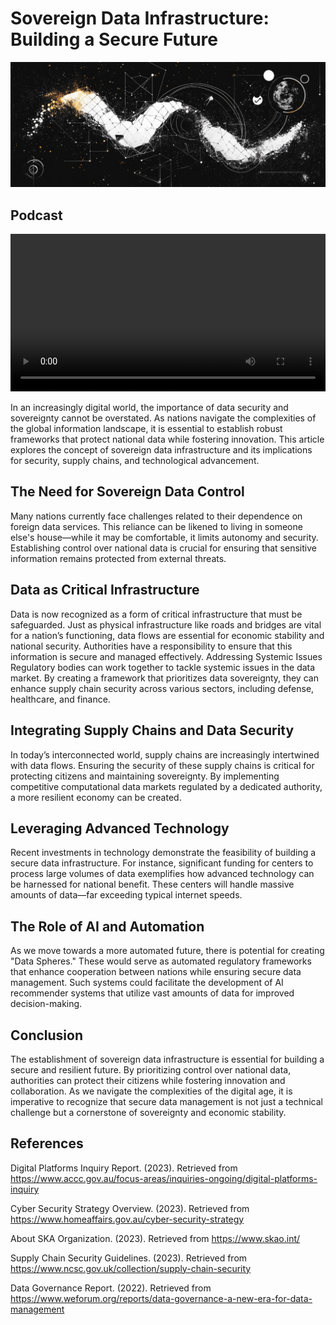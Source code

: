 # Sovereign Data Infrastructure: Building a Secure Future

![A futuristic data center visualization with glowing server racks and network connections, symbolizing sovereign digital infrastructure](background.png)

## Podcast

<video width="100%" controls aria-label="Expert discussion on sovereign data infrastructure and national security">
  <source src="podcast.mp4" type="video/mp4">
  This video explores the importance of sovereign data infrastructure, featuring experts discussing national data security, supply chain protection, and technological independence. Please enable video playback or use a supported browser to watch.
</video>

In an increasingly digital world, the importance of data security and sovereignty cannot be overstated. As nations navigate the complexities of the global information landscape, it is essential to establish robust frameworks that protect national data while fostering innovation. This article explores the concept of sovereign data infrastructure and its implications for security, supply chains, and technological advancement.

## The Need for Sovereign Data Control

Many nations currently face challenges related to their dependence on foreign data services. This reliance can be likened to living in someone else's house—while it may be comfortable, it limits autonomy and security. Establishing control over national data is crucial for ensuring that sensitive information remains protected from external threats.

## Data as Critical Infrastructure

Data is now recognized as a form of critical infrastructure that must be safeguarded. Just as physical infrastructure like roads and bridges are vital for a nation’s functioning, data flows are essential for economic stability and national security. Authorities have a responsibility to ensure that this information is secure and managed effectively.
Addressing Systemic Issues
Regulatory bodies can work together to tackle systemic issues in the data market. By creating a framework that prioritizes data sovereignty, they can enhance supply chain security across various sectors, including defense, healthcare, and finance.

## Integrating Supply Chains and Data Security

In today’s interconnected world, supply chains are increasingly intertwined with data flows. Ensuring the security of these supply chains is critical for protecting citizens and maintaining sovereignty. By implementing competitive computational data markets regulated by a dedicated authority, a more resilient economy can be created.

## Leveraging Advanced Technology

Recent investments in technology demonstrate the feasibility of building a secure data infrastructure. For instance, significant funding for centers to process large volumes of data exemplifies how advanced technology can be harnessed for national benefit. These centers will handle massive amounts of data—far exceeding typical internet speeds.

## The Role of AI and Automation

As we move towards a more automated future, there is potential for creating "Data Spheres." These would serve as automated regulatory frameworks that enhance cooperation between nations while ensuring secure data management. Such systems could facilitate the development of AI recommender systems that utilize vast amounts of data for improved decision-making.

## Conclusion

The establishment of sovereign data infrastructure is essential for building a secure and resilient future. By prioritizing control over national data, authorities can protect their citizens while fostering innovation and collaboration. As we navigate the complexities of the digital age, it is imperative to recognize that secure data management is not just a technical challenge but a cornerstone of sovereignty and economic stability.

## References

Digital Platforms Inquiry Report. (2023). Retrieved from <https://www.accc.gov.au/focus-areas/inquiries-ongoing/digital-platforms-inquiry>

Cyber Security Strategy Overview. (2023). Retrieved from <https://www.homeaffairs.gov.au/cyber-security-strategy>

About SKA Organization. (2023). Retrieved from <https://www.skao.int/>

Supply Chain Security Guidelines. (2023). Retrieved from <https://www.ncsc.gov.uk/collection/supply-chain-security>

Data Governance Report. (2022). Retrieved from <https://www.weforum.org/reports/data-governance-a-new-era-for-data-management>
